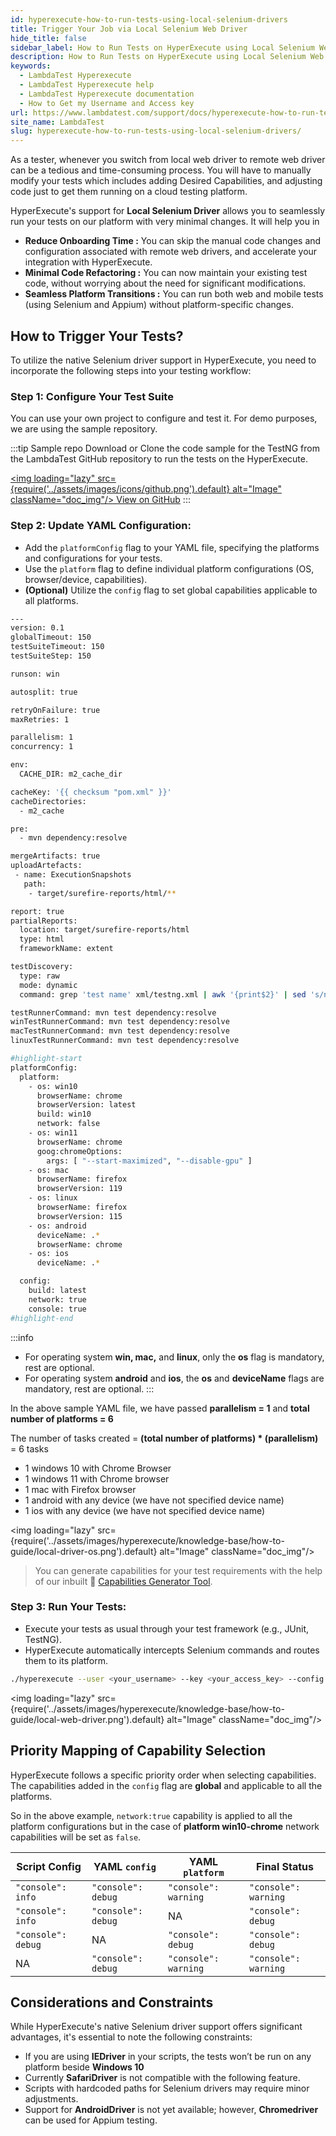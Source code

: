 ```yaml
---
id: hyperexecute-how-to-run-tests-using-local-selenium-drivers
title: Trigger Your Job via Local Selenium Web Driver
hide_title: false
sidebar_label: How to Run Tests on HyperExecute using Local Selenium Web Driver
description: How to Run Tests on HyperExecute using Local Selenium Web Driver
keywords:
  - LambdaTest Hyperexecute
  - LambdaTest Hyperexecute help
  - LambdaTest Hyperexecute documentation
  - How to Get my Username and Access key
url: https://www.lambdatest.com/support/docs/hyperexecute-how-to-run-tests-using-local-selenium-drivers/
site_name: LambdaTest
slug: hyperexecute-how-to-run-tests-using-local-selenium-drivers/
---
```


<script type="application/ld+json"
      dangerouslySetInnerHTML={{ __html: JSON.stringify({
       "@context": "https://schema.org",
        "@type": "BreadcrumbList",
        "itemListElement": [{
          "@type": "ListItem",
          "position": 1,
          "name": "Home",
          "item": "https://www.lambdatest.com"
        },{
          "@type": "ListItem",
          "position": 2,
          "name": "Support",
          "item": "https://www.lambdatest.com/support/docs/"
        },{
          "@type": "ListItem",
          "position": 3,
          "name": "How to Guides",
          "item": "https://www.lambdatest.com/support/docs/hyperexecute-how-to-run-tests-using-local-selenium-drivers/"
        }]
      })
    }}
></script>

As a tester, whenever you switch from local web driver to remote web driver can be a tedious and time-consuming process. You will have to manually modify your tests which includes adding Desired Capabilities, and adjusting code just to get them running on a cloud testing platform. 

HyperExecute's support for **Local Selenium Driver** allows you to seamlessly run your tests on our platform with very minimal changes. It will help you in

- **Reduce Onboarding Time :** You can skip the manual code changes and configuration associated with remote web drivers, and accelerate your integration with HyperExecute.
- **Minimal Code Refactoring :** You can now maintain your existing test code, without worrying about the need for significant modifications.
- **Seamless Platform Transitions :** You can run both web and mobile tests (using Selenium and Appium) without platform-specific changes.

## How to Trigger Your Tests?

To utilize the native Selenium driver support in HyperExecute, you need to incorporate the following steps into your testing workflow:

### Step 1: Configure Your Test Suite

You can use your own project to configure and test it. For demo purposes, we are using the sample repository.

:::tip Sample repo
Download or Clone the code sample for the TestNG from the LambdaTest GitHub repository to run the tests on the HyperExecute.

<a href="https://github.com/LambdaTest/testng-selenium-hyperexecute-sample/tree/localdriver" className="github__anchor"><img loading="lazy" src={require('../assets/images/icons/github.png').default} alt="Image" className="doc_img"/> View on GitHub</a>
:::

### Step 2: Update YAML Configuration:

- Add the `platformConfig` flag to your YAML file, specifying the platforms and configurations for your tests.
- Use the `platform` flag to define individual platform configurations (OS, browser/device, capabilities).
- **(Optional)** Utilize the `config` flag to set global capabilities applicable to all platforms.

```bash
---
version: 0.1
globalTimeout: 150
testSuiteTimeout: 150
testSuiteStep: 150

runson: win

autosplit: true

retryOnFailure: true
maxRetries: 1

parallelism: 1
concurrency: 1

env:
  CACHE_DIR: m2_cache_dir

cacheKey: '{{ checksum "pom.xml" }}'
cacheDirectories:
  - m2_cache

pre:
  - mvn dependency:resolve

mergeArtifacts: true
uploadArtefacts:
 - name: ExecutionSnapshots
   path:
    - target/surefire-reports/html/**

report: true
partialReports:
  location: target/surefire-reports/html
  type: html
  frameworkName: extent

testDiscovery:
  type: raw
  mode: dynamic
  command: grep 'test name' xml/testng.xml | awk '{print$2}' | sed 's/name=//g' | sed 's/\x3e//g'

testRunnerCommand: mvn test dependency:resolve
winTestRunnerCommand: mvn test dependency:resolve
macTestRunnerCommand: mvn test dependency:resolve
linuxTestRunnerCommand: mvn test dependency:resolve

#highlight-start
platformConfig:
  platform:
    - os: win10
      browserName: chrome
      browserVersion: latest
      build: win10
      network: false
    - os: win11
      browserName: chrome
      goog:chromeOptions:
        args: [ "--start-maximized", "--disable-gpu" ]
    - os: mac
      browserName: firefox
      browserVersion: 119
    - os: linux
      browserName: firefox
      browserVersion: 115
    - os: android
      deviceName: .*
      browserName: chrome
    - os: ios
      deviceName: .*

  config:
    build: latest
    network: true
    console: true
#highlight-end
```

:::info
- For operating system **win, mac,** and **linux**, only the **os** flag is mandatory, rest are optional.
- For operating system **android** and **ios**, the **os** and **deviceName** flags are mandatory, rest are optional.
:::

In the above sample YAML file, we have passed **parallelism = 1** and **total number of platforms = 6**

The number of tasks created = **(total number of platforms) * (parallelism)** = 6 tasks

- 1 windows 10 with Chrome Browser
- 1 windows 11 with Chrome browser
- 1 mac with Firefox browser
- 1 android with any device (we have not specified device name)
- 1 ios with any device (we have not specified device name)

<img loading="lazy" src={require('../assets/images/hyperexecute/knowledge-base/how-to-guide/local-driver-os.png').default} alt="Image"  className="doc_img"/>

> You can generate capabilities for your test requirements with the help of our inbuilt 🔗 [Capabilities Generator Tool](https://www.lambdatest.com/capabilities-generator/).

### Step 3: Run Your Tests:

- Execute your tests as usual through your test framework (e.g., JUnit, TestNG).
- HyperExecute automatically intercepts Selenium commands and routes them to its platform.

```bash
./hyperexecute --user <your_username> --key <your_access_key> --config <your_yaml_file_name>
```

<img loading="lazy" src={require('../assets/images/hyperexecute/knowledge-base/how-to-guide/local-web-driver.png').default} alt="Image"  className="doc_img"/>

## Priority Mapping of Capability Selection

HyperExecute follows a specific priority order when selecting capabilities. The capabilities added in the `config` flag are **global** and applicable to all the platforms.

So in the above example, `network:true` capability is applied to all the platform configurations but in the case of **platform win10-chrome** network capabilities will be set as `false`.

| Script Config | YAML `config` | YAML `platform` | Final Status |
|---------------|-------------|-------------|--------------|
|`"console": info` | `"console": debug` | `"console": warning` | `"console": warning` |
|`"console": info` | `"console": debug` | NA | `"console": debug` |
|`"console": debug` | NA | `"console": debug` | `"console": debug` |
| NA | `"console": debug` | `"console": warning` | `"console": warning` |

## Considerations and Constraints

While HyperExecute's native Selenium driver support offers significant advantages, it's essential to note the following constraints:

- If you are using **IEDriver** in your scripts, the tests won’t be run on any platform beside **Windows 10**
- Currently **SafariDriver** is not compatible with the following feature.
- Scripts with hardcoded paths for Selenium drivers may require minor adjustments.
- Support for **AndroidDriver** is not yet available; however, **Chromedriver** can be used for Appium testing.